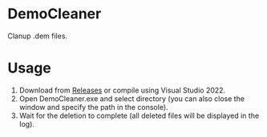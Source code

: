 # DemoCleaner
Clanup .dem files.
# Usage
1. Download from [Releases](https://github.com/Dae-Moon/DemoCleaner/releases) or compile using Visual Studio 2022.
2. Open DemoCleaner.exe and select directory (you can also close the window and specify the path in the console).
3. Wait for the deletion to complete (all deleted files will be displayed in the log).
